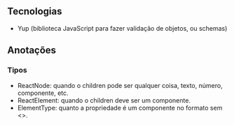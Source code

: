 ## Tecnologias

- Yup (biblioteca JavaScript para fazer validação de objetos, ou schemas)

## Anotações

### Tipos

- ReactNode: quando o children pode ser qualquer coisa, texto, número, componente, etc.
- ReactElement: quando o children deve ser um componente.
- ElementType: quanto a propriedade é um componente no formato sem <>.
